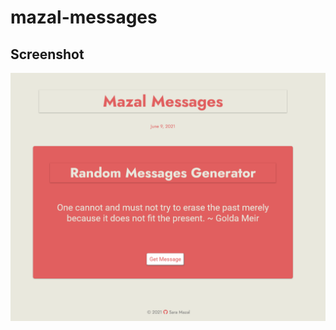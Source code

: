 # mazal-messages
## Screenshot
 ![Mazal Messages](https://github.com/saramazal/mazal-messages/blob/main/Mazal-Messages.png)
